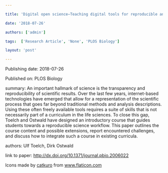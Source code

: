 ---
title: 'Digital open science—Teaching digital tools for reproducible and transparent research'
date: '2018-07-26'
authors: ['admin']
tags:  ['Research Article', 'None', 'PLOS Biology']
layout: 'post'
---
Publishing date: 2018-07-26

Published on: PLOS Biology

summary: An important hallmark of science is the transparency and reproducibility of scientific results. Over the last few years, internet-based technologies have emerged that allow for a representation of the scientific process that goes far beyond traditional methods and analysis descriptions. Using these often freely available tools requires a suite of skills that is not necessarily part of a curriculum in the life sciences. To close this gap, Toelch and Ostwald have designed an introductory course that guides students towards a reproducible science workflow. This paper outlines the course content and possible extensions, report encountered challenges, and discuss how to integrate such a course in existing curricula.

authors: Ulf Toelch, Dirk Ostwald

link to paper: http://dx.doi.org/10.1371/journal.pbio.2006022

Icons made by <a href="https://www.flaticon.com/free-icon/bookshelves_3576884" title="catkuro">catkuro</a> from <a href="https://www.flaticon.com/" title="Flaticon"> www.flaticon.com</a>